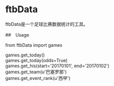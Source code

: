 # ftbData
ftbData是一个足球比赛数据统计的工具。

##　Usage

from ftbData import games

games.get_today()  
games.get_today(odds=True)  
games.get_his(start='20170101', end='20170102')  
games.get_team(u'巴塞罗那')  
games.get_event_rank(u'西甲')  



